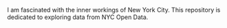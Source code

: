 I am fascinated with the inner workings of New York City. This repository is dedicated to exploring data from NYC Open Data. 
